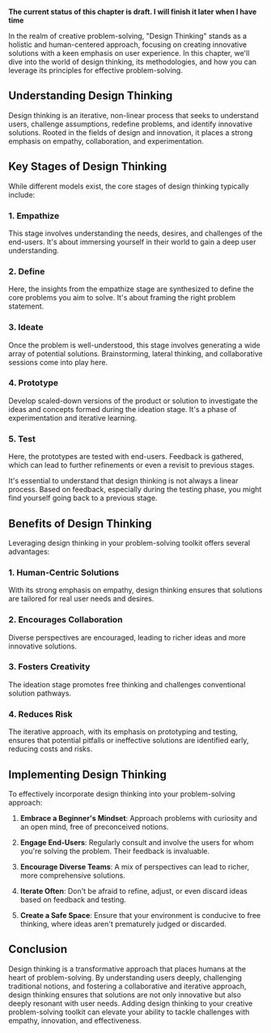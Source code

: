 **The current status of this chapter is draft. I will finish it later when I have time**

In the realm of creative problem-solving, "Design Thinking" stands as a holistic and human-centered approach, focusing on creating innovative solutions with a keen emphasis on user experience. In this chapter, we'll dive into the world of design thinking, its methodologies, and how you can leverage its principles for effective problem-solving.

Understanding Design Thinking
-----------------------------

Design thinking is an iterative, non-linear process that seeks to understand users, challenge assumptions, redefine problems, and identify innovative solutions. Rooted in the fields of design and innovation, it places a strong emphasis on empathy, collaboration, and experimentation.

Key Stages of Design Thinking
-----------------------------

While different models exist, the core stages of design thinking typically include:

### 1. Empathize

This stage involves understanding the needs, desires, and challenges of the end-users. It's about immersing yourself in their world to gain a deep user understanding.

### 2. Define

Here, the insights from the empathize stage are synthesized to define the core problems you aim to solve. It's about framing the right problem statement.

### 3. Ideate

Once the problem is well-understood, this stage involves generating a wide array of potential solutions. Brainstorming, lateral thinking, and collaborative sessions come into play here.

### 4. Prototype

Develop scaled-down versions of the product or solution to investigate the ideas and concepts formed during the ideation stage. It's a phase of experimentation and iterative learning.

### 5. Test

Here, the prototypes are tested with end-users. Feedback is gathered, which can lead to further refinements or even a revisit to previous stages.

It's essential to understand that design thinking is not always a linear process. Based on feedback, especially during the testing phase, you might find yourself going back to a previous stage.

Benefits of Design Thinking
---------------------------

Leveraging design thinking in your problem-solving toolkit offers several advantages:

### 1. Human-Centric Solutions

With its strong emphasis on empathy, design thinking ensures that solutions are tailored for real user needs and desires.

### 2. Encourages Collaboration

Diverse perspectives are encouraged, leading to richer ideas and more innovative solutions.

### 3. Fosters Creativity

The ideation stage promotes free thinking and challenges conventional solution pathways.

### 4. Reduces Risk

The iterative approach, with its emphasis on prototyping and testing, ensures that potential pitfalls or ineffective solutions are identified early, reducing costs and risks.

Implementing Design Thinking
----------------------------

To effectively incorporate design thinking into your problem-solving approach:

1. **Embrace a Beginner's Mindset**: Approach problems with curiosity and an open mind, free of preconceived notions.

2. **Engage End-Users**: Regularly consult and involve the users for whom you're solving the problem. Their feedback is invaluable.

3. **Encourage Diverse Teams**: A mix of perspectives can lead to richer, more comprehensive solutions.

4. **Iterate Often**: Don't be afraid to refine, adjust, or even discard ideas based on feedback and testing.

5. **Create a Safe Space**: Ensure that your environment is conducive to free thinking, where ideas aren't prematurely judged or discarded.

Conclusion
----------

Design thinking is a transformative approach that places humans at the heart of problem-solving. By understanding users deeply, challenging traditional notions, and fostering a collaborative and iterative approach, design thinking ensures that solutions are not only innovative but also deeply resonant with user needs. Adding design thinking to your creative problem-solving toolkit can elevate your ability to tackle challenges with empathy, innovation, and effectiveness.
